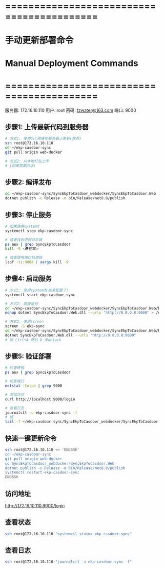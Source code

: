 # ==========================================
# 手动更新部署命令
# Manual Deployment Commands
# ==========================================

服务器: 172.16.10.110
用户: root
密码: fzwater@163.com
端口: 9000

## 步骤1: 上传最新代码到服务器

```bash
# 方式1: 使用Git直接在服务器上更新(推荐)
ssh root@172.16.10.110
cd ~/ekp-casdoor-sync
git pull origin web-docker

# 方式2: 从本地打包上传
# (如果需要的话)
```

## 步骤2: 编译发布

```bash
cd ~/ekp-casdoor-sync/SyncEkpToCasdoor_webdocker/SyncEkpToCasdoor.Web
dotnet publish -c Release -o bin/Release/net8.0/publish
```

## 步骤3: 停止服务

```bash
# 如果使用systemd
systemctl stop ekp-casdoor-sync

# 或者找到进程并杀掉
ps aux | grep SyncEkpToCasdoor
kill -9 <进程ID>

# 或者使用端口找进程
lsof -ti:9000 | xargs kill -9
```

## 步骤4: 启动服务

```bash
# 方式1: 使用systemd(如果配置了)
systemctl start ekp-casdoor-sync

# 方式2: 直接运行
cd ~/ekp-casdoor-sync/SyncEkpToCasdoor_webdocker/SyncEkpToCasdoor.Web/bin/Release/net8.0/publish
nohup dotnet SyncEkpToCasdoor.Web.dll --urls "http://0.0.0.0:9000" > /dev/null 2>&1 &

# 方式3: 使用screen
screen -S ekp-sync
cd ~/ekp-casdoor-sync/SyncEkpToCasdoor_webdocker/SyncEkpToCasdoor.Web/bin/Release/net8.0/publish
dotnet SyncEkpToCasdoor.Web.dll --urls "http://0.0.0.0:9000"
# 按 Ctrl+A 然后 D 来detach
```

## 步骤5: 验证部署

```bash
# 检查进程
ps aux | grep SyncEkpToCasdoor

# 检查端口
netstat -tulpn | grep 9000

# 测试访问
curl http://localhost:9000/login

# 查看日志
journalctl -u ekp-casdoor-sync -f
# 或
tail -f ~/ekp-casdoor-sync/SyncEkpToCasdoor_webdocker/SyncEkpToCasdoor.Web/logs/*.log
```

## 快速一键更新命令

```bash
ssh root@172.16.10.110 << 'ENDSSH'
cd ~/ekp-casdoor-sync
git pull origin web-docker
cd SyncEkpToCasdoor_webdocker/SyncEkpToCasdoor.Web
dotnet publish -c Release -o bin/Release/net8.0/publish
systemctl restart ekp-casdoor-sync
ENDSSH
```

## 访问地址

http://172.16.10.110:9000/login

## 查看状态

```bash
ssh root@172.16.10.110 "systemctl status ekp-casdoor-sync"
```

## 查看日志

```bash
ssh root@172.16.10.110 "journalctl -u ekp-casdoor-sync -f"
```
